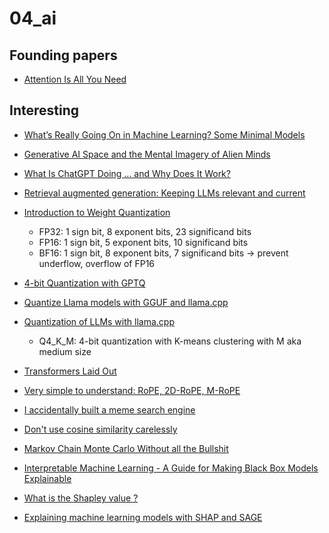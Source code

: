 # 04_ai

## Founding papers

- [Attention Is All You Need](https://arxiv.org/abs/1706.03762)

## Interesting

- [What’s Really Going On in Machine Learning? Some Minimal Models](https://writings.stephenwolfram.com/2024/08/whats-really-going-on-in-machine-learning-some-minimal-models/)
- [Generative AI Space and the Mental Imagery of Alien Minds](https://writings.stephenwolfram.com/2023/07/generative-ai-space-and-the-mental-imagery-of-alien-minds/)
- [What Is ChatGPT Doing … and Why Does It Work?](https://writings.stephenwolfram.com/2023/02/what-is-chatgpt-doing-and-why-does-it-work/)

- [Retrieval augmented generation: Keeping LLMs relevant and current](https://stackoverflow.blog/2023/10/18/retrieval-augmented-generation-keeping-llms-relevant-and-current/)
- [Introduction to Weight Quantization](https://towardsdatascience.com/introduction-to-weight-quantization-2494701b9c0c)
  - FP32: 1 sign bit, 8 exponent bits, 23 significand bits
  - FP16: 1 sign bit, 5 exponent bits, 10 significand bits
  - BF16: 1 sign bit, 8 exponent bits, 7 significand bits -> prevent underflow,
    overflow of FP16
- [4-bit Quantization with GPTQ](https://towardsdatascience.com/4-bit-quantization-with-gptq-36b0f4f02c34)
- [Quantize Llama models with GGUF and llama.cpp](https://towardsdatascience.com/quantize-llama-models-with-ggml-and-llama-cpp-3612dfbcc172)
- [Quantization of LLMs with llama.cpp](https://medium.com/@ingridwickstevens/quantization-of-llms-with-llama-cpp-9bbf59deda35)
  - Q4_K_M: 4-bit quantization with K-means clustering with M aka medium size
- [Transformers Laid Out](https://goyalpramod.github.io/blogs/Transformers_laid_out/)
- [Very simple to understand: RoPE, 2D-RoPE, M-RoPE](https://blog.ngxson.com/very-simple-to-understand-rope-2drope-mrope)

- [I accidentally built a meme search engine](https://harper.blog/2024/04/12/i-accidentally-built-a-meme-search-engine/)
- [Don't use cosine similarity carelessly](https://p.migdal.pl/blog/2025/01/dont-use-cosine-similarity)
- [Markov Chain Monte Carlo Without all the Bullshit](https://www.jeremykun.com/2015/04/06/markov-chain-monte-carlo-without-all-the-bullshit/)

- [Interpretable Machine Learning - A Guide for Making Black Box Models Explainable](https://christophm.github.io/interpretable-ml-book/)
- [What is the Shapley value ?](https://medium.com/the-modern-scientist/what-is-the-shapley-value-8ca624274d5a)
- [Explaining machine learning models with SHAP and SAGE](https://iancovert.com/blog/understanding-shap-sage/)
